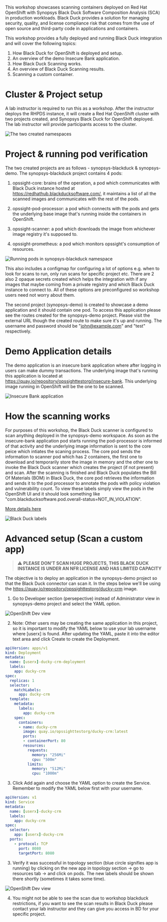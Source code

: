 This workshop showcases scanning containers deployed on Red Hat OpenShift with Synopsys Black Duck Software Composition Analysis (SCA) in production workloads. Black Duck provides a solution for managing security, quality, and license compliance risk that comes from the use of open source and third-party code in applications and containers.

This workshop provides a fully deployed and running Black Duck integration and will cover the following topics:

1. How Black Duck for OpenShift is deployed and setup.
2. An overview of the demo Insecure Bank application.
3. How Black Duck Scanning works.
4. An overview of Black Duck Scanning results.
5. Scanning a custom container.

# Cluster & Project setup

A lab instructor is required to run this as a workshop. After the instructor deploys the RHPDS instance, it will create a Red Hat OpenShift cluster with two projects created, and Synopsys Black Duck for OpenShift deployed. The lab instructor will provide participants access to the cluster.

![The two created namespaces](images/synopsys-namespaces.png)

# Project & running pod verification

The two created projects are as follows - synopsys-blackduck & synopsys-demo. The synopsys-blackduck project contains 4 pods:

1. opssight-core: brains of the operation, a pod which communicates with Black Duck instance hosted at <https://redhathub.blackducksoftware.com/>, it maintains a list of all the scanned images and communicates with the rest of the pods.

2. opssight-pod-processor: a pod which connects with the pods and gets the underlying base image that's running inside the containers in OpenShift.

3. opssight-scanner: a pod which downloads the image from whichever image registry it's supposed to.

4. opssight-prometheus: a pod which monitors opssight's consumption of resources.

![Running pods in synopsys-blackduck namespace](images/blackduck-connector-pods.png)

This also includes a configmap for configuring a lot of options e.g. when to look for scans to run, only run scans for specific project etc. There are 2 also 2 opaque secrets created which helps the integration with if any images that maybe coming from a private registry and which Black Duck instance to connect to. All of these options are preconfigured so workshop users need not worry about them.

The second project (synopsys-demo) is created to showcase a demo application and it should contain one pod. To access this application please see the routes created for the synopsys-demo project. Please visit the external URL though the created route to make sure it's up and running. The username and password should be "john@example.com" and "test" respectively.

# Demo Application details

The demo application is an insecure bank application where after logging in users can make dummy transactions. The underlying image that's running this application is located at <https://quay.io/repository/opssighttestorg/insecure-bank>. This underlying image running in OpenShift will be the one to be scanned.

![Insecure Bank application](images/insecure-bank.png)

# How the scanning works

For purposes of this workshop, the Black Duck scanner is configured to scan anything deployed in the synopsys-demo workspace. As soon as the insecure-bank application pod starts running the pod-processor is informed of that activity and the underlying image information is sent to the core peice which intiates the scaning process. The core pod sends the information to scanner pod which has 2 containers, the first one to download and temporarily store the image in memory and the other one to invoke the Black Duck scanner which creates the project (if not present) and scan. After the scanning is finished and Black Duck populates the Bill Of Materials (BOM) in Black Duck, the core pod retrieves the information and sends it to the pod processor to annotate the pods with policy violation and vulnerability count. To view these labels simply view the pods in the OpenShift UI and it should look something like "com.blackducksoftware.pod.overall-status=NOT_IN_VIOLATION".

[More details here](https://synopsys.atlassian.net/wiki/spaces/BDLM/pages/34275718/OpsSight+Architecture)

![Black Duck labels](images/blackduck-labels.png)

# Advanced setup (Scan a custom app)

> :warning: **PLEASE DON'T SCAN HUGE PROJECTS, THIS BLACK DUCK INSTANCE IS UNDER AN NFR LICENSE AND HAS LIMITED CAPACITY**

The objective is to deploy an application in the synopsys-demo project so that the Black Duck connector can scan it. In the steps below we'll be using the <https://quay.io/repository/opssighttestorg/ducky-crm> image.

1. Go to Developer section (persepective) instead of Administrator view in synopsys-demo project and select the YAML option.

![OpenShift Dev view](images/openshift-dev.png)

2. Note: Other users may be creating the same application in this project, so it is important to modify the YAML below to use your lab username where [userx] is found. After updating the YAML, paste it into the editor text area and click Create to create the Deployment.

``` Yaml
apiVersion: apps/v1
kind: Deployment
metadata:
  name: [userx]-ducky-crm-deployment
  labels:
    app: ducky-crm
spec:
  replicas: 1
  selector:
    matchLabels:
      app: ducky-crm
  template:
    metadata:
      labels:
        app: ducky-crm
    spec:
      containers:
      - name: ducky-crm
        image: quay.io/opssighttestorg/ducky-crm:latest
        ports:
        - containerPort: 80
        resources:
          requests:
            memory: "256Mi"
            cpu: "500m"
          limits:
            memory: "512Mi"
            cpu: "1000m"
```
3. Click Add again and choose the YAML option to create the Service.  Remember to modify the YAML below first with your username.
``` Yaml
apiVersion: v1
kind: Service
metadata:
  name: [userx]-ducky-crm
  labels:
    app: ducky-crm
spec:
  selector:
    app: [userx]-ducky-crm
  ports:
    - protocol: TCP
      port: 8080
      targetPort: 8080
```

3. Verify it was successful in topology section (blue circle signifies app is running) by clicking on the new app in topology section -> go to resources tab -> and click on pods. The new labels should be shown there shortly (sometimes it takes some time).

![OpenShift Dev view](images/openshift-yaml.png)

4. You might not be able to see the scan due to workshop blackduck restrictions, if you want to see the scan results in Black Duck please contact your lab instructor and they can give you access in BD for your specific project.
